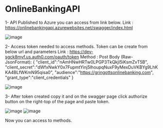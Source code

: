 # OnlineBankingAPI

1- API Published to Azure you can access from link below.
Link : https://onlinebankingapi.azurewebsites.net/swagger/index.html

![image](https://user-images.githubusercontent.com/13198189/167101321-5561a238-5372-4b36-bab8-f93c1744ca02.png)


2- Access token needed to access methods.
Token can be create from below url and parameters
Link : https://dev-sgck8myf.us.auth0.com/oauth/token
Method : Post
Body (Raw-JsonFormat): 
{
    "client_id":"nAmHNwHRTw0LPGP3TkQkjI5iKsmZvT5B",
    "client_secret":"dWfxNwkY0x7FupmtYinj5lhoupqNuxF9yMexDuVKBYg9LhKKA4BLfWKmN95qisa0",
    "audience":"https://gringottsonlinebanking.com",
    "grant_type":"client_credentials"
}

![image](https://user-images.githubusercontent.com/13198189/167100696-156d3949-3ef2-46cf-9cbd-a7e6f836b5f9.png)


3- After token created copy it and on the swagger page click authorize button on the right-top of the page and paste token.

![image](https://user-images.githubusercontent.com/13198189/167101452-d25cdd57-b749-4796-a901-d6b02591916a.png)
![image](https://user-images.githubusercontent.com/13198189/167101514-cd84d941-e6d9-45d8-a769-d390090fc235.png)


Now you can access to methods.

